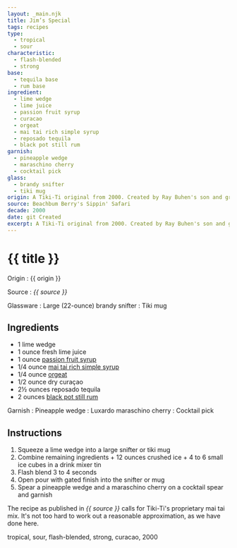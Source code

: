 ```yaml
---
layout: _main.njk
title: Jim’s Special
tags: recipes
type:
  - tropical
  - sour
characteristic:
  - flash-blended
  - strong
base:
  - tequila base
  - rum base
ingredient:
  - lime wedge
  - lime juice
  - passion fruit syrup
  - curacao
  - orgeat
  - mai tai rich simple syrup
  - reposado tequila
  - black pot still rum
garnish:
  - pineapple wedge
  - maraschino cherry
  - cocktail pick
glass:
  - brandy snifter
  - tiki mug
origin: A Tiki-Ti original from 2000. Created by Ray Buhen's son and grandson (Mike and Mike Jr.) assisted by Tiki-Ti regular "Rasta Jim" Marshall.
source: Beachbum Berry's Sippin' Safari
decade: 2000
date: git Created
excerpt: A Tiki-Ti original from 2000. Created by Ray Buhen's son and grandson (Mike and Mike Jr.) assisted by Tiki-Ti regular “Rasta Jim” Marshall.
---
```

<!-- markdownlint-disable MD025 -->
# {{ title }}
<!-- markdownlint-enable MD025 -->

Origin
  : {{ origin }}

Source
  : <cite><span data-pagefind-filter="Source">{{ source }}</span></cite>

Glassware
  : Large (22-ounce) brandy snifter
  : <span data-pagefind-filter="Glassware">Tiki mug</span>

## Ingredients

* 1 lime wedge
* 1 ounce fresh lime juice
* 1 ounce [passion fruit syrup](/mixes/passion-fruit-syrup/)
* 1/4 ounce [mai tai rich simple syrup](/mixes/mai-tai-rich-simple-syrup/)
* 1/4 ounce [orgeat](/mixes/orgeat/)
* 1/2 ounce dry curaçao
* 2&frac12; ounces reposado tequila
* 2 ounces [black pot still rum](/rums/10-rum-black-pot-still/)

Garnish
  : <span data-pagefind-filter="Garnish">Pineapple wedge</span>
  : <span data-pagefind-filter="Garnish">Luxardo maraschino cherry</span>
  : <span data-pagefind-filter="Garnish">Cocktail pick</span>

## Instructions

1. Squeeze a lime wedge into a large snifter or tiki mug
2. Combine remaining ingredients + 12 ounces crushed ice + 4 to 6 small ice cubes in a drink mixer tin
3. Flash blend 3 to 4 seconds
4. Open pour with gated finish into the snifter or mug
5. Spear a pineapple wedge and a maraschino cherry on a cocktail spear and garnish

<tiki-callout type="note">

  The recipe as published in <cite><span data-pagefind-filter="Source">{{ source }}</span></cite> calls for Tiki-Ti's proprietary mai tai mix. It's not too hard to work out a reasonable approximation, as we have done here.

</tiki-callout>

<div
  class="sr-only"
  data-cat[0]="Drink"
  data-type[0]="Tropical"
  data-type[1]="Sour"
  data-char[0]="Flash-blended"
  data-char[1]="Strong"
  data-base[0]="Rum/Cane spirits"
  data-base[1]="Tequila"
  data-base[2]="Agave spirits"
  data-ingredient[0]="Lime wedge"
  data-ingredient[1]="Lime juice"
  data-ingredient[2]="Passion fruit syrup"
  data-ingredient[3]="Curaçao, dry"
  data-ingredient[4]="Curaçao"
  data-ingredient[5]="Orgeat"
  data-ingredient[6]="Mai tai rich simple syrup"
  data-ingredient[7]="Tequila, reposado"
  data-ingredient[8]="Black pot still rum"
  data-pantry[0]="Lime wedge"
  data-pantry[1]="Pineapple wedge"
  data-pantry[2]="Maraschino cherry"
  data-pantry[3]="Luxardo maraschino cherry"
  data-juice[0]="Lime juice"
  data-syrup[0]="Passion fruit syrup"
  data-syrup[1]="Orgeat"
  data-syrup[2]="Mai tai rich simple syrup"
  data-liquor[0]="Curaçao, dry"
  data-liquor[1]="Curaçao"
  data-liquor[2]="Tequila, reposado"
  data-liquor[3]="Black pot still rum"
  data-origin[0]="Tiki-Ti, Los Angeles"
  data-origin[1]="Mike Buhen Sr."
  data-origin[2]="Mike Buhen Jr."
  data-origin[3]="“Rasta Jim” Marshall"
  data-glass[0]="Brandy snifter"
  data-glass[1]="Brandy snifter, large (22-ounce)"
  data-garnish[0]="Maraschino cherry"
  data-decade[0]="2000"
  data-pagefind-filter="
    Category[data-cat[0]],
    Type[data-type[0]],
    Type[data-type[1]],
    Characteristic[data-char[0]],
    Characteristic[data-char[1]],
    Base[data-base[0]],
    Base[data-base[1]],
    Base[data-base[2]],
    Ingredient[data-ingredient[0]],
    Ingredient[data-ingredient[1]],
    Ingredient[data-ingredient[2]],
    Ingredient[data-ingredient[3]],
    Ingredient[data-ingredient[4]],
    Ingredient[data-ingredient[5]],
    Ingredient[data-ingredient[6]],
    Ingredient[data-ingredient[7]],
    Ingredient[data-ingredient[8]],
    Pantry[data-pantry[0]],
    Pantry[data-pantry[1]],
    Pantry[data-pantry[2]],
    Pantry[data-pantry[3]],
    Juice[data-juice[0]],
    Syrup[data-syrup[0]],
    Syrup[data-syrup[1]],
    Syrup[data-syrup[2]],
    Liquor[data-liquor[0]],
    Liquor[data-liquor[1]],
    Liquor[data-liquor[2]],
    Liquor[data-liquor[3]],
    Origin[data-origin[0]],
    Origin[data-origin[1]],
    Origin[data-origin[2]],
    Origin[data-origin[3]],
    Glassware[data-glass[0]],
    Glassware[data-glass[1]],
    Garnish[data-garnish[0]],
    Decade[data-decade[0]]
  "
>
</div>

<div class="keywords" aria-hidden>tropical, sour, flash-blended, strong, curacao, 2000</div>
